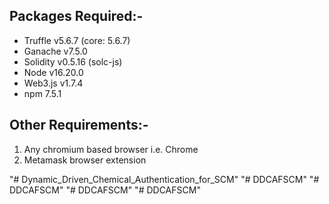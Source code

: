 
## Packages Required:-
- Truffle v5.6.7 (core: 5.6.7)
- Ganache v7.5.0
- Solidity v0.5.16 (solc-js)
- Node v16.20.0
- Web3.js v1.7.4
- npm 7.5.1

## Other Requirements:-
1. Any chromium based browser i.e. Chrome 
2. Metamask browser extension
    

"# Dynamic_Driven_Chemical_Authentication_for_SCM" 
"# DDCAFSCM" 
"# DDCAFSCM" 
"# DDCAFSCM" 
"# DDCAFSCM" 
